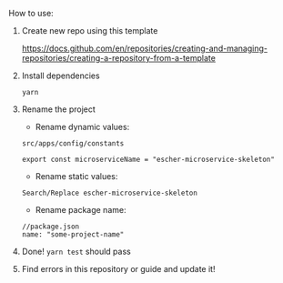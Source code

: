 How to use:

1. Create new repo using this template

    https://docs.github.com/en/repositories/creating-and-managing-repositories/creating-a-repository-from-a-template

2. Install dependencies

    ```
    yarn
    ```
3. Rename the project

    - Rename dynamic values:
    ```
    src/apps/config/constants

    export const microserviceName = "escher-microservice-skeleton"
    ```
    - Rename static values:

    ```
    Search/Replace escher-microservice-skeleton
    ```
    - Rename package name:

    ```
    //package.json
    name: "some-project-name"
    ```

3. Done! `yarn test` should pass

4. Find errors in this repository or guide and update it!